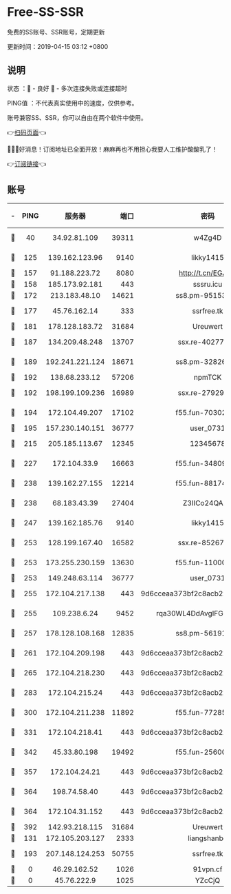 # Free-SS-SSR

免费的SS账号、SSR账号，定期更新

更新时间：2019-04-15 03:12 +0800

## 说明

状态     ：🙂 - 良好 🙁 - 多次连接失败或连接超时

PING值   ：不代表真实使用中的速度，仅供参考。

账号兼容SS、SSR，你可以自由在两个软件中使用。

👉[扫码页面](https://liesauer.github.io/Free-SS-SSR/)👈

🎉🎉🎉好消息！订阅地址已全面开放！麻麻再也不用担心我要人工维护酸酸乳了！

👉[订阅链接](https://www.liesauer.net/yogurt/subscribe?ACCESS_TOKEN=DAYxR3mMaZAsaqUb)👈

## 账号

|-|PING|服务器|端口|密码|加密方式|区域|
|:----:|:----:|:-----:|-----:|:----:|:----:|:----:|
|🙂|40|34.92.81.109|39311|w4Zg4D|chacha20-ietf|US|
|🙂|125|139.162.123.96|9140|likky1415|aes-256-cfb|JP|
|🙂|157|91.188.223.72|8080|http://t.cn/EGJIyrl|rc4-md5|RU|
|🙂|158|185.173.92.181|443|sssru.icu|rc4-md5|RU|
|🙂|172|213.183.48.10|14621|ss8.pm-95153983|rc4-md5|RU|
|🙂|177|45.76.162.14|333|ssrfree.tk|aes-256-cfb|SG|
|🙂|181|178.128.183.72|31684|Ureuwert|chacha20|US|
|🙂|187|134.209.48.248|13707|ssx.re-40277635|aes-256-cfb|US|
|🙂|189|192.241.221.124|18671|ss8.pm-32826207|aes-256-cfb|US|
|🙂|192|138.68.233.12|57206|npmTCK|rc4-md5|US|
|🙂|192|198.199.109.236|16989|ssx.re-27929573|aes-256-cfb|US|
|🙂|194|172.104.49.207|17102|f55.fun-70302993|aes-256-cfb|SG|
|🙂|195|157.230.140.151|36777|user_0731|chacha20|US|
|🙂|215|205.185.113.67|12345|12345678|aes-256-cfb|US|
|🙂|227|172.104.33.9|16663|f55.fun-34809669|aes-256-cfb|SG|
|🙂|238|139.162.27.155|12214|f55.fun-88174583|aes-256-cfb|SG|
|🙂|238|68.183.43.39|27404|Z3IICo24QAHu|aes-256-cfb|GB|
|🙂|247|139.162.185.76|9140|likky1415|aes-256-cfb|DE|
|🙂|253|128.199.167.40|16582|ssx.re-85267368|aes-256-cfb|SG|
|🙂|253|173.255.230.159|13630|f55.fun-11000786|aes-256-cfb|US|
|🙂|253|149.248.63.114|36777|user_0731|chacha20|CA|
|🙂|255|172.104.217.138|443|9d6cceaa373bf2c8acb22e60b6a58be6|aes-256-cfb|US|
|🙂|255|109.238.6.24|9452|rqa30WL4DdAvgIFG6Fs3znzTa|aes-256-cfb|FR|
|🙂|257|178.128.108.168|12835|ss8.pm-56191886|aes-256-cfb|SG|
|🙂|261|172.104.209.198|443|9d6cceaa373bf2c8acb22e60b6a58be6|aes-256-cfb|US|
|🙂|265|172.104.218.230|443|9d6cceaa373bf2c8acb22e60b6a58be6|aes-256-cfb|US|
|🙂|283|172.104.215.24|443|9d6cceaa373bf2c8acb22e60b6a58be6|aes-256-cfb|US|
|🙂|300|172.104.211.238|11892|f55.fun-77285988|aes-256-cfb|US|
|🙂|331|172.104.218.41|443|9d6cceaa373bf2c8acb22e60b6a58be6|aes-256-cfb|US|
|🙂|342|45.33.80.198|19492|f55.fun-25600628|aes-256-cfb|US|
|🙂|357|172.104.24.21|443|9d6cceaa373bf2c8acb22e60b6a58be6|aes-256-cfb|US|
|🙂|364|198.74.58.40|443|9d6cceaa373bf2c8acb22e60b6a58be6|aes-256-cfb|US|
|🙂|364|172.104.31.152|443|9d6cceaa373bf2c8acb22e60b6a58be6|aes-256-cfb|US|
|🙂|392|142.93.218.115|31684|Ureuwert|chacha20|IN|
|🙂|131|172.105.203.127|2333|liangshanbo|chacha20|JP|
|🙂|193|207.148.124.253|50755|ssrfree.tk|aes-256-cfb|SG|
|🙁|0|46.29.162.52|1026|91vpn.cf|rc4-md5|RU|
|🙁|0|45.76.222.9|1025|YZcCjQ|rc4-md5|JP|
